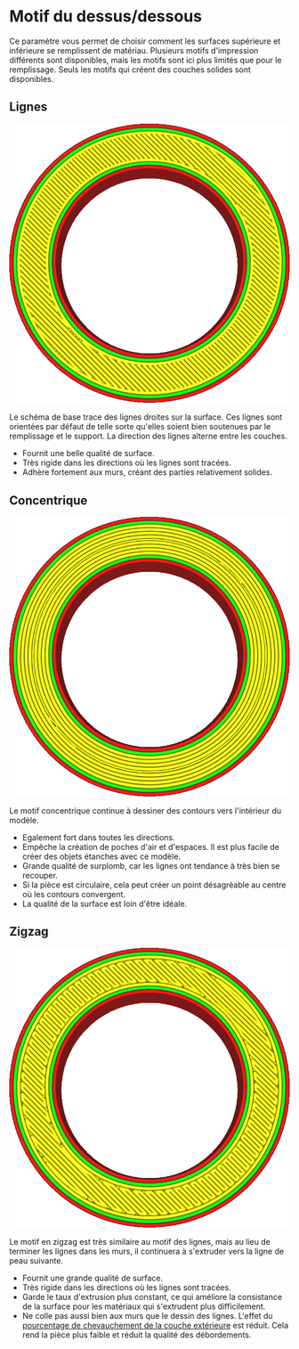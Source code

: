 Motif du dessus/dessous
===

Ce paramètre vous permet de choisir comment les surfaces supérieure et inférieure se remplissent de matériau. Plusieurs motifs d'impression différents sont disponibles, mais les motifs sont ici plus limités que pour le remplissage. Seuls les motifs qui créent des couches solides sont disponibles.

Lignes
---
![Lignes](../../../articles/images/top_bottom_pattern_lines.png)

Le schéma de base trace des lignes droites sur la surface. Ces lignes sont orientées par défaut de telle sorte qu'elles soient bien soutenues par le remplissage et le support. La direction des lignes alterne entre les couches.
* Fournit une belle qualité de surface.
* Très rigide dans les directions où les lignes sont tracées.
* Adhère fortement aux murs, créant des parties relativement solides.

Concentrique
----
![Concentrique](../../../articles/images/top_bottom_pattern_concentric.png)

Le motif concentrique continue à dessiner des contours vers l'intérieur du modèle.
* Egalement fort dans toutes les directions.
* Empêche la création de poches d'air et d'espaces. Il est plus facile de créer des objets étanches avec ce modèle.
* Grande qualité de surplomb, car les lignes ont tendance à très bien se recouper.
* Si la pièce est circulaire, cela peut créer un point désagréable au centre où les contours convergent.
* La qualité de la surface est loin d'être idéale.

Zigzag
---
![Zigzag](../../../articles/images/top_bottom_pattern_zigzag.png)

Le motif en zigzag est très similaire au motif des lignes, mais au lieu de terminer les lignes dans les murs, il continuera à s'extruder vers la ligne de peau suivante.
* Fournit une grande qualité de surface.
* Très rigide dans les directions où les lignes sont tracées.
* Garde le taux d'extrusion plus constant, ce qui améliore la consistance de la surface pour les matériaux qui s'extrudent plus difficilement.
* Ne colle pas aussi bien aux murs que le dessin des lignes. L'effet du [pourcentage de chevauchement de la couche extérieure](skin_overlap.md) est réduit. Cela rend la pièce plus faible et réduit la qualité des débordements.



